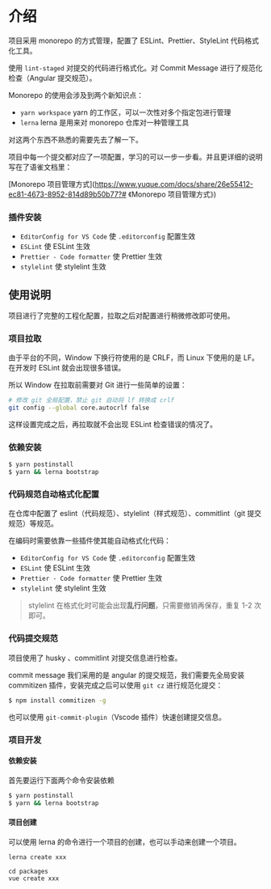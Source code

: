 # 介绍

项目采用 monorepo 的方式管理，配置了 ESLint、Prettier、StyleLint 代码格式化工具。

使用 `lint-staged` 对提交的代码进行格式化。对 Commit Message 进行了规范化检查（Angular 提交规范）。

Monorepo 的使用会涉及到两个新知识点：

- `yarn workspace` yarn 的工作区，可以一次性对多个指定包进行管理
- `lerna` lerna 是用来对 monorepo 仓库对一种管理工具

对这两个东西不熟悉的需要先去了解一下。

项目中每一个提交都对应了一项配置，学习的可以一步一步看。并且更详细的说明写在了语雀文档里：

[Monorepo 项目管理方式](https://www.yuque.com/docs/share/26e55412-ec81-4673-8952-814d89b50b77?# 《Monorepo 项目管理方式》)

### 插件安装

- `EditorConfig for VS Code` 使 `.editorconfig` 配置生效
- `ESLint` 使 ESLint 生效
- `Prettier - Code formatter` 使 Prettier 生效
- `stylelint` 使 stylelint 生效

## 使用说明

项目进行了完整的工程化配置，拉取之后对配置进行稍微修改即可使用。

### 项目拉取

由于平台的不同，Window 下换行符使用的是 CRLF，而 Linux 下使用的是 LF。在开发时 ESLint 就会出现很多错误。

所以 Window 在拉取前需要对 Git 进行一些简单的设置：

```sh
# 修改 git 全局配置，禁止 git 自动将 lf 转换成 crlf
git config --global core.autocrlf false
```

这样设置完成之后，再拉取就不会出现 ESLint 检查错误的情况了。

### 依赖安装

```bash
$ yarn postinstall
$ yarn && lerna bootstrap
```

### 代码规范自动格式化配置

在仓库中配置了 eslint（代码规范）、stylelint（样式规范）、commitlint（git 提交规范）等规范。

在编码时需要依靠一些插件使其能自动格式化代码：

- `EditorConfig for VS Code` 使 `.editorconfig` 配置生效
- `ESLint` 使 ESLint 生效
- `Prettier - Code formatter` 使 Prettier 生效
- `stylelint` 使 stylelint 生效

> stylelint 在格式化时可能会出现**乱行问题**，只需要撤销再保存，重复 1-2 次即可。

### 代码提交规范

项目使用了 husky 、commitlint 对提交信息进行检查。

commit message 我们采用的是 angular 的提交规范，我们需要先全局安装 commitizen 插件，安装完成之后可以使用 `git cz` 进行规范化提交：

```bash
$ npm install commitizen -g
```

也可以使用 `git-commit-plugin`（Vscode 插件）快速创建提交信息。

### 项目开发

#### 依赖安装

首先要运行下面两个命令安装依赖

```sh
$ yarn postinstall
$ yarn && lerna bootstrap
```

#### 项目创建

可以使用 lerna 的命令进行一个项目的创建，也可以手动来创建一个项目。

```
lerna create xxx
```

```
cd packages
vue create xxx
```
